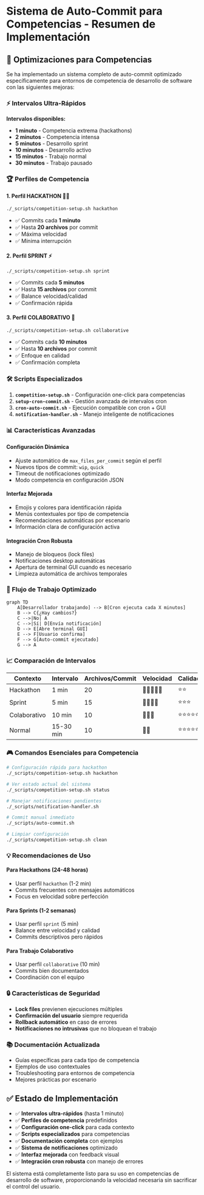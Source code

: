 # Sistema de Auto-Commit para Competencias - Resumen de Implementación

## 🎯 Optimizaciones para Competencias

Se ha implementado un sistema completo de auto-commit optimizado específicamente para entornos de competencia de desarrollo de software con las siguientes mejoras:

### ⚡ Intervalos Ultra-Rápidos

**Intervalos disponibles:**
- **1 minuto** - Competencia extrema (hackathons)
- **2 minutos** - Competencia intensa 
- **5 minutos** - Desarrollo sprint
- **10 minutos** - Desarrollo activo
- **15 minutos** - Trabajo normal
- **30 minutos** - Trabajo pausado

### 🏆 Perfiles de Competencia

#### 1. Perfil HACKATHON 🏃‍♂️
```bash
./_scripts/competition-setup.sh hackathon
```
- ✅ Commits cada **1 minuto**
- ✅ Hasta **20 archivos** por commit
- ✅ Máxima velocidad
- ✅ Mínima interrupción

#### 2. Perfil SPRINT ⚡
```bash
./_scripts/competition-setup.sh sprint
```
- ✅ Commits cada **5 minutos**
- ✅ Hasta **15 archivos** por commit
- ✅ Balance velocidad/calidad
- ✅ Confirmación rápida

#### 3. Perfil COLABORATIVO 🤝
```bash
./_scripts/competition-setup.sh collaborative
```
- ✅ Commits cada **10 minutos**
- ✅ Hasta **10 archivos** por commit
- ✅ Enfoque en calidad
- ✅ Confirmación completa

### 🛠️ Scripts Especializados

1. **`competition-setup.sh`** - Configuración one-click para competencias
2. **`setup-cron-commit.sh`** - Gestión avanzada de intervalos cron
3. **`cron-auto-commit.sh`** - Ejecución compatible con cron + GUI
4. **`notification-handler.sh`** - Manejo inteligente de notificaciones

### 📊 Características Avanzadas

#### Configuración Dinámica
- Ajuste automático de `max_files_per_commit` según el perfil
- Nuevos tipos de commit: `wip`, `quick`
- Timeout de notificaciones optimizado
- Modo competencia en configuración JSON

#### Interfaz Mejorada
- Emojis y colores para identificación rápida
- Menús contextuales por tipo de competencia
- Recomendaciones automáticas por escenario
- Información clara de configuración activa

#### Integración Cron Robusta
- Manejo de bloqueos (lock files)
- Notificaciones desktop automáticas
- Apertura de terminal GUI cuando es necesario
- Limpieza automática de archivos temporales

### 🚀 Flujo de Trabajo Optimizado

```mermaid
graph TD
    A[Desarrollador trabajando] --> B[Cron ejecuta cada X minutos]
    B --> C{¿Hay cambios?}
    C -->|No| A
    C -->|Sí| D[Envía notificación]
    D --> E[Abre terminal GUI]
    E --> F[Usuario confirma]
    F --> G[Auto-commit ejecutado]
    G --> A
```

### 📈 Comparación de Intervalos

| Contexto | Intervalo | Archivos/Commit | Velocidad | Calidad |
|----------|-----------|-----------------|-----------|---------|
| Hackathon | 1 min | 20 | 🚀🚀🚀🚀🚀 | ⭐⭐ |
| Sprint | 5 min | 15 | 🚀🚀🚀🚀 | ⭐⭐⭐ |
| Colaborativo | 10 min | 10 | 🚀🚀🚀 | ⭐⭐⭐⭐⭐ |
| Normal | 15-30 min | 10 | 🚀🚀 | ⭐⭐⭐⭐⭐ |

### 🎮 Comandos Esenciales para Competencia

```bash
# Configuración rápida para hackathon
./_scripts/competition-setup.sh hackathon

# Ver estado actual del sistema
./_scripts/competition-setup.sh status

# Manejar notificaciones pendientes
./_scripts/notification-handler.sh

# Commit manual inmediato
./_scripts/auto-commit.sh

# Limpiar configuración
./_scripts/competition-setup.sh clean
```

### 💡 Recomendaciones de Uso

#### Para Hackathons (24-48 horas)
- Usar perfil `hackathon` (1-2 min)
- Commits frecuentes con mensajes automáticos
- Focus en velocidad sobre perfección

#### Para Sprints (1-2 semanas)
- Usar perfil `sprint` (5 min)
- Balance entre velocidad y calidad
- Commits descriptivos pero rápidos

#### Para Trabajo Colaborativo
- Usar perfil `collaborative` (10 min)
- Commits bien documentados
- Coordinación con el equipo

### 🔒 Características de Seguridad

- **Lock files** previenen ejecuciones múltiples
- **Confirmación del usuario** siempre requerida
- **Rollback automático** en caso de errores
- **Notificaciones no intrusivas** que no bloquean el trabajo

### 📚 Documentación Actualizada

- Guías específicas para cada tipo de competencia
- Ejemplos de uso contextuales
- Troubleshooting para entornos de competencia
- Mejores prácticas por escenario

## ✅ Estado de Implementación

- ✅ **Intervalos ultra-rápidos** (hasta 1 minuto)
- ✅ **Perfiles de competencia** predefinidos
- ✅ **Configuración one-click** para cada contexto
- ✅ **Scripts especializados** para competencias
- ✅ **Documentación completa** con ejemplos
- ✅ **Sistema de notificaciones** optimizado
- ✅ **Interfaz mejorada** con feedback visual
- ✅ **Integración cron robusta** con manejo de errores

El sistema está completamente listo para su uso en competencias de desarrollo de software, proporcionando la velocidad necesaria sin sacrificar el control del usuario.
